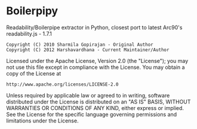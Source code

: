 Boilerpipy
======

Readability/Boilerpipe extractor in Python, closest port to latest Arc90's readability.js - 1.7.1
  
    Copyright (C) 2010 Sharmila Gopirajan - Original Author
    Copyright (C) 2012 Harshavardhana - Current Maintainer/Author

Licensed under the Apache License, Version 2.0 (the "License");
you may not use this file except in compliance with the License.
You may obtain a copy of the License at

    http://www.apache.org/licenses/LICENSE-2.0

Unless required by applicable law or agreed to in writing, software
distributed under the License is distributed on an "AS IS" BASIS,
WITHOUT WARRANTIES OR CONDITIONS OF ANY KIND, either express or implied.
See the License for the specific language governing permissions and
limitations under the License.